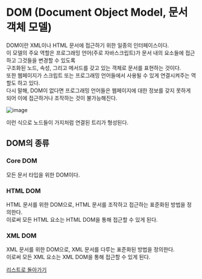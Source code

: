 # DOM (Document Object Model, 문서 객체 모델)
DOM이란 XML이나 HTML 문서에 접근하기 위한 일종의 인터페이스이다.  
이 모델의 주요 역할은 프로그래밍 언어(주로 자바스크립트)가 문서 내의 요소들에 접근하고 그것들을 변경할 수 있도록  
구조화된 노드, 속성, 그리고 메서드를 갖고 있는 객체로 문서를 표현하는 것이다.   
또한 웹페이지가 스크립트 또는 프로그래밍 언어들에서 사용될 수 있게 연결시켜주는 역할도 하고 있다.  
다시 말해, DOM이 없다면 프로그래밍 언어들은 웹페이지에 대한 정보를 갖지 못하게 되어 이에 접근하거나 조작하는 것이 불가능해진다.

![image](https://user-images.githubusercontent.com/80687334/131978310-1a2f47dc-bb52-4c31-bd14-7aeb3835b955.png)

이런 식으로 노드들이 가지처럼 연결된 트리가 형성된다.

## DOM의 종류
### Core DOM
모든 문서 타입을 위한 DOM이다.

### HTML DOM
HTML 문서를 위한 DOM으로, HTML 문서를 조작하고 접근하는 표준화된 방법을 정의한다.  
이로써 모든 HTML 요소는 HTML DOM을 통해 접근할 수 있게 된다.

### XML DOM
XML 문서를 위한 DOM으로, XML 문서를 다루는 표준화된 방법을 정의한다.  
이로써 모든 XML 요소는 XML DOM을 통해 접근할 수 있게 된다.

[리스트로 돌아가기](https://github.com/MGanom/Studying)
